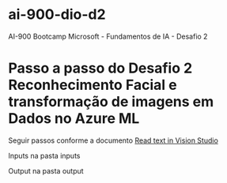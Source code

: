 # ai-900-dio-d2
AI-900 Bootcamp Microsoft - Fundamentos de IA - Desafio 2


# Passo a passo do Desafio 2 Reconhecimento Facial e transformação de imagens em Dados no Azure ML

Seguir passos conforme a documento [Read text in Vision Studio](https://microsoftlearning.github.io/mslearn-ai-fundamentals/Instructions/Labs/05-ocr.html)

Inputs na pasta inputs

Output  na pasta output


